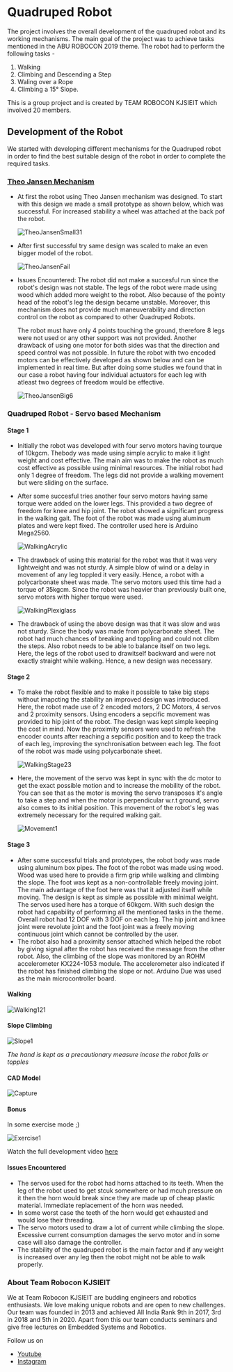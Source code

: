 # Quadruped Robot

The project involves the overall development of the quadruped robot and its working mechanisms. The main goal of the project was to achieve tasks mentioned in the ABU ROBOCON 2019 theme. The robot had to perform the following tasks - 
1. Walking
2. Climbing and Descending a Step
3. Waling over a Rope
4. Climbing a 15° Slope.

This is a group project and is created by TEAM ROBOCON KJSIEIT which involved 20 members.

## Development of the Robot
We started with developing different mechanisms for the Quadruped robot in order to find the best suitable design of the robot in order to complete the required tasks.

### [Theo Jansen Mechanism](https://en.wikipedia.org/wiki/Jansen%27s_linkage)

- At first the robot using Theo Jansen mechanism was designed. To start with this design we made a small prototype as shown below, which was successful. For increased stability a wheel was attached at the back pof the robot.

  ![TheoJansenSmall31](https://user-images.githubusercontent.com/53998059/126877322-f8604abe-5dd5-46b8-bb70-f564340040c5.gif)
    
- After first successful try same design was scaled to make an even bigger model of the robot.

  ![TheoJansenFail](https://user-images.githubusercontent.com/53998059/126879672-3348e0c2-983a-40ee-8b8d-3a5a02adaf9c.gif)

- Issues Encountered: 
  The robot did not make a succesful run since the robot's design was not stable. The legs of the robot were made using wood which added more weight to the robot. Also because of the pointy head of the robot's leg the design became unstable. Moreover, this mechanism does not provide much maneuverability and direction control on the robot as compared to other Quadruped Robots.
  
  The robot must have only 4 points touching the ground, therefore 8 legs were not used or any other support was not provided. Another drawback of using one motor for both sides was that the direction and speed control was not possible. In future the robot with two encoded motors can be effectively developed as shown below and can be implemented in real time. But after doing some studies we found that in our case a robot having four individual actuators for each leg with atleast two degrees of freedom would be effective.
  
  ![TheoJansenBig6](https://user-images.githubusercontent.com/53998059/126878546-b650c14e-9d31-486e-91d5-7ae09ff1e3c3.gif)
  
### Quadruped Robot - Servo based Mechanism

#### Stage 1

- Initially the robot was developed with four servo motors having tourque of 10kgcm. Thebody was made using simple acrylic to make it light weight and cost effective. The main aim was to make the robot as much cost effective as possible using minimal resources. The initial robot had only 1 degree of freedom. The legs did not provide a walking movement but were sliding on the surface.
- After some succesful tries another four servo motors having same torque were added on the lower legs. This provided a two degree of freedom for knee and hip joint. The robot showed a significant progress in the walking gait. The foot of the robot was made using aluminum plates and were kept fixed. The controller used here is Arduino Mega2560.

  ![WalkingAcrylic](https://user-images.githubusercontent.com/53998059/126984543-ddfb44b1-54b8-4577-8953-75538a39cab6.gif)
  
- The drawback of using this material for the robot was that it was very lightweight and was not sturdy. A simple blow of wind or a delay in movement of any leg toppled it very easily. Hence, a robot with a polycarbonate sheet was made. The servo motors used this time had a torque of 35kgcm. Since the robot was heavier than previously built one, servo motors with higher torque were used.

  ![WalkingPlexiglass](https://user-images.githubusercontent.com/53998059/126987133-8e1f5be0-896f-48e2-b426-4ba0b5232859.gif)
  
- The drawback of using the above design was that it was slow and was not sturdy. Since the body was made from polycarbonate sheet. The robot had much chances of breaking and toppling and could not clibm the steps. Also robot needs to be able to balance itself on two legs. Here, the legs of the robot used to drawitself backward and were not exactly straight while walking. Hence, a new design was necessary.
  
#### Stage 2

- To make the robot flexible and to make it possible to take big steps without imapcting the stability an improved design was introduced. Here, the robot made use of 2 encoded motors, 2 DC Motors, 4 servos and 2 proximity sensors. Using encoders a sepcific movement was provided to hip joint of the robot. The design was kept simple keeping the cost in mind. Now the proximity sensors were used to refresh the encoder counts after reaching a sepcific position and to keep the track of each leg, improving the synchronisation between each leg. The foot of the robot was made using polycarbonate sheet.

  ![WalkingStage23](https://user-images.githubusercontent.com/53998059/126990938-1bda71f0-36c8-4644-8c8f-94f88058ec59.gif)

- Here, the movement of the servo was kept in sync with the dc motor to get the exact possible motion and to increase the mobility of the robot. You can see that as the motor is moving the servo transposes it's angle to take a step and when the motor is perpendicular w.r.t ground, servo also comes to its initial position. This movement of the robot's leg was extremely necessary for the required walking gait.

  ![Movement1](https://user-images.githubusercontent.com/53998059/126992042-a4a10214-89bd-4134-b054-5809a661d5b3.gif)

#### Stage 3

- After some successful trials and prototypes, the robot body was made using aluminum box pipes. The foot of the robot was made using wood. Wood was used here to provide a firm grip while walking and climbing the slope. The foot was kept as a non-controllable freely moving joint. The main advantage of the foot here was that it adjusted itself while moving. The design is kept as simple as possible with minimal weight. The servos used here has a torque of 60kgcm. With such design the robot had capability of performing all the mentioned tasks in the theme. Overall robot had 12 DOF with 3 DOF on each leg. The hip joint and knee joint were revolute joint and the foot joint was a freely moving continuous joint which cannot be controlled by the user. 
- The robot also had a proximity sensor attached which helped the robot by giving signal after the robot has received the message from the other robot. Also, the climbing of the slope was monitored by an ROHM accelerometer KX224-1053 module. The accelerometer also indicated if the robot has finished climbing the slope or not. Arduino Due was used as the main microcontroller board.

#### Walking

![Walking121](https://user-images.githubusercontent.com/53998059/127022274-83a304c9-df98-43b6-9dc1-9678b71af993.gif)

#### Slope Climbing

![Slope1](https://user-images.githubusercontent.com/53998059/127022352-44bbac30-09d0-4304-83c4-bb461a067cda.gif)

*The hand is kept as a precautionary measure incase the robot falls or topples*

#### CAD Model

![Capture](https://user-images.githubusercontent.com/53998059/127025426-1c165ce7-e0f1-46eb-995e-c863c9b57a4d.JPG)

#### Bonus

In some exercise mode ;)

![Exercise1](https://user-images.githubusercontent.com/53998059/127024067-d3e9f5f7-9a74-44c7-96ed-e42881e7b995.gif)

Watch the full development video [here](https://youtu.be/PoVmfRE1exM)

#### Issues Encountered

- The servos used for the robot had horns attached to its teeth. When the leg of the robot used to get stcuk somewhere or had mcuh pressure on it then the horn would break since they are made up of cheap plastic material. Immediate replacement of the horn was needed.
- In some worst case the teeth of the horn would get exhausted and would lose their threading. 
- The servo motors used to draw a lot of current while climbing the slope. Excessive current consumption damages the servo motor and in some case will also damage the controller.
- The stability of the quadruped robot is the main factor and if any weight is increased over any leg then the robot might not be able to walk properly.

### About Team Robocon KJSIEIT

We at Team Robocon KJSIEIT are budding engineers and robotics enthusiasts. We love making unique robots and are open to new challenges. Our team was founded in 2013 and achieved All India Rank 9th in 2017, 3rd in 2018 and 5th in 2020. Apart from this our team conducts seminars and give free lectures on Embedded Systems and Robotics.

Follow us on
- [Youtube](https://www.youtube.com/channel/UChc-3cPhotoIvsTxlV0tOeg/featured)
- [Instagram](https://www.instagram.com/robocon.kjsieit/?igshid=1k97mgovnvzaa)




  

  
  
 
